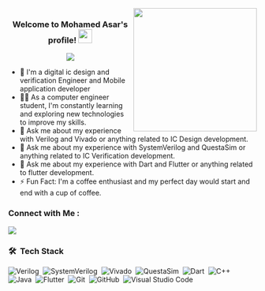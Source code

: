 <img width="250" align="right" src="https://c.tenor.com/_DOBjnGspYAAAAAM/code-coding.gif">

<h3 align="center">
  Welcome to Mohamed Asar's profile!
  <img src="https://media.giphy.com/media/hvRJCLFzcasrR4ia7z/giphy.gif" width="28">
</h3>

<!-- Typing SVG by DenverCoder1 - https://github.com/DenverCoder1/readme-typing-svg -->
<p align="center">
  <a href="https://github.com/DenverCoder1/readme-typing-svg"><img src="https://readme-typing-svg.herokuapp.com/?lines=Digital%20IC%20design%20and%20verification;Always%20learning%20new%20things&font=Fira%20Code&center=true&width=440&height=60&color=f75c7e&vCenter=true&size=20"></a>
</p> 

- 🏢 I'm a digital ic design and verification Engineer and Mobile application developer
- 👨‍💻 As a computer engineer student, I'm constantly learning and exploring new technologies to improve my skills.
- 💬 Ask me about my experience with Verilog and Vivado or anything related to IC Design development.
- 💬 Ask me about my experience with SystemVerilog and QuestaSim or anything related to IC Verification development.
- 💬 Ask me about my experience with Dart and Flutter or anything related to flutter development.
- ⚡ Fun Fact: I'm a coffee enthusiast and my perfect day would start and end with a cup of coffee.


### Connect with Me :

<a href="https://www.linkedin.com/in/mohamed-asar-259595248/" target="_blank"><img src="https://img.shields.io/badge/-Mohamed%20Asar-0077B5?style=for-the-badge&logo=Linkedin&logoColor=white"/></a>
### 🛠 &nbsp;Tech Stack
![Verilog](https://img.shields.io/badge/-Verilog-05122A?style=flat&logo=Verilog)&nbsp;
![SystemVerilog](https://img.shields.io/badge/-SystemVerilog-05122A?style=flat&logo=SystemVerilog)&nbsp;
![Vivado](https://img.shields.io/badge/-Vivado-05122A?style=flat&logo=Vivado)&nbsp;
![QuestaSim](https://img.shields.io/badge/-QuestaSim-05122A?style=flat&logo=QuestaSim)&nbsp;
![Dart](https://img.shields.io/badge/-Dart-05122A?style=flat&logo=Dart)&nbsp;
![C++](https://img.shields.io/badge/-C++-05122A?style=flat&logo=C++&logoColor=563D7C)&nbsp;
![Java](https://img.shields.io/badge/-Java-05122A?style=flat&logo=Java)&nbsp;
![Flutter](https://img.shields.io/badge/-Flutter-05122A?style=flat&logo=Flutter&logoColor=1572B6)&nbsp;
![Git](https://img.shields.io/badge/-Git-05122A?style=flat&logo=git)&nbsp;
![GitHub](https://img.shields.io/badge/-GitHub-05122A?style=flat&logo=github)&nbsp;
![Visual Studio Code](https://img.shields.io/badge/-Visual%20Studio%20Code-05122A?style=flat&logo=visual-studio-code&logoColor=007ACC)&nbsp;
